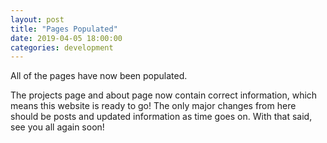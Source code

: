 ```yaml
---
layout: post
title: "Pages Populated"
date: 2019-04-05 18:00:00
categories: development
---
```


All of the pages have now been populated.

<!--more-->

The projects page and about page now contain correct information, which means this website is ready
to go! The only major changes from here should be posts and updated information as time goes on.
With that said, see you all again soon!
